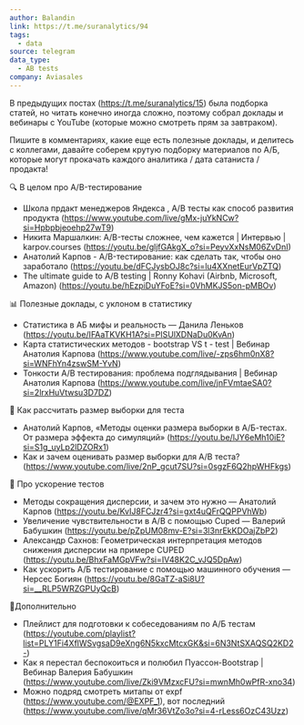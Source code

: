 ```yaml
---
author: Balandin
link: https://t.me/suranalytics/94
tags:
  - data
source: telegram
data_type:
  - AB tests
company: Aviasales
---
```

В предыдущих постах (https://t.me/suranalytics/15) была подборка статей, но читать конечно иногда сложно, поэтому собрал доклады и вебинары с YouTube (которые можно смотреть прям за завтраком). 

Пишите в комментариях, какие еще есть полезные доклады, и делитесь с коллегами, давайте соберем крутую подборку материалов по А/Б, которые могут прокачать каждого аналитика / дата сатаниста / продакта!

🔍 В целом про A/B-тестирование
- Школа прдакт менеджеров Яндекса , A/B тесты как способ развития продукта (https://www.youtube.com/live/gMx-juYkNCw?si=Hpbpbjeoehp27wT9)
- Никита Маршалкин: A/B-тесты сложнее, чем кажется | Интервью | karpov.courses (https://youtu.be/gljfGAkgX_o?si=PeyvXxNsM06ZvDnI) 
- Анатолий Карпов - A/B-тестирование: как сделать так, чтобы оно заработало (https://youtu.be/dFCJysbOJ8c?si=lu4XXnetEurVpZTQ) 
- The ultimate guide to A/B testing | Ronny Kohavi (Airbnb, Microsoft, Amazon) (https://youtu.be/hEzpiDuYFoE?si=0VhMKJS5on-pMBOv) 

📊 Полезные доклады, с уклоном в статистику
- Статистика в АБ мифы и реальность — Данила Леньков (https://youtu.be/IFAaTKVKH1A?si=PISUlXDNaDu0KvAn)  
- Карта статистических методов - bootstrap VS t - test | Вебинар Анатолия Карпова (https://www.youtube.com/live/-zps6hm0nX8?si=WNFhYn4zswSM-YvN)  
- Тонкости A/B тестирования: проблема подглядывания | Вебинар Анатолия Карпова (https://www.youtube.com/live/jnFVmtaeSA0?si=2lrxHuVtwsu3D7DZ)   

🔢 Как рассчитать размер выборки для теста
- Анатолий Карпов, «Методы оценки размера выборки в А/Б-тестах. От размера эффекта до симуляций» (https://youtu.be/lJY6eMh10iE?si=S1g_uyLp2lDZORx1) 
- Как и зачем оценивать размер выборки для A/B теста? (https://www.youtube.com/live/2nP_gcut7SU?si=0sgzF6Q2hpWHFkgs)  

🚀 Про ускорение тестов 
- Методы сокращения дисперсии, и зачем это нужно — Анатолий Карпов (https://youtu.be/KvIJ8FCJzr4?si=gxt4uQFrQQPPVhWb) 
- Увеличение чувствительности в A/B с помощью Cuped — Валерий Бабушкин (https://youtu.be/pZpUM08mv-E?si=3l3nrEkKDOajZbP2) 
- Александр Сахнов: Геометрическая интерпретация методов снижения дисперсии на примере CUPED (https://youtu.be/BhxFaMGpVFw?si=IV48K2C_vJQ5DpAw)  
- Как ускорить А/Б тестирование с помощью машинного обучения — Нерсес Богиян (https://youtu.be/8GaTZ-aSi8U?si=__RLP5WRZGPUyQcB)  

💪Дополнительно 
- Плейлист для подготовки к собеседованиям по А/Б тестам (https://youtube.com/playlist?list=PLY1Fi4XflWSvgsaD9eXng6N5kxcMtcxGK&si=6N3NtSXAQSQ2KD2-)
- Как я перестал беспокоиться и полюбил Пуассон-Bootstrap | Вебинар Валерия Бабушкин (https://www.youtube.com/live/Zki9VMzxcFU?si=mwnMh0wPfR-xno34)  
- Можно подряд смотреть митапы от expf (https://www.youtube.com/@EXPF_1), вот последний (https://www.youtube.com/live/qMr36VtZo3o?si=4-rLess6OzC43Uzz)